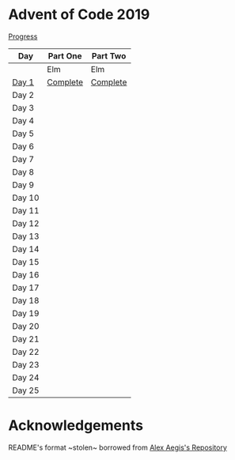 # Advent of Code 2019

[Progress](./src/)

| Day                        | Part One                                        | Part Two                                        |
| -------------------------- | ----------------------------------------------- | ----------------------------------------------- |
|                            | Elm                                             | Elm                                             |
| [Day 1](./src/day-1/) | [Complete](./src/day-1/part-1/elm/src/Main.elm) | [Complete](./src/day-1/part-1/elm/src/Main.elm) |
| Day 2                      |                                                 |                                                 |
| Day 3                      |                                                 |                                                 |
| Day 4                      |                                                 |                                                 |
| Day 5                      |                                                 |                                                 |
| Day 6                      |                                                 |                                                 |
| Day 7                      |                                                 |                                                 |
| Day 8                      |                                                 |                                                 |
| Day 9                      |                                                 |                                                 |
| Day 10                     |                                                 |                                                 |
| Day 11                     |                                                 |                                                 |
| Day 12                     |                                                 |                                                 |
| Day 13                     |                                                 |                                                 |
| Day 14                     |                                                 |                                                 |
| Day 15                     |                                                 |                                                 |
| Day 16                     |                                                 |                                                 |
| Day 17                     |                                                 |                                                 |
| Day 18                     |                                                 |                                                 |
| Day 19                     |                                                 |                                                 |
| Day 20                     |                                                 |                                                 |
| Day 21                     |                                                 |                                                 |
| Day 22                     |                                                 |                                                 |
| Day 23                     |                                                 |                                                 |
| Day 24                     |                                                 |                                                 |
| Day 25                     |                                                 |                                                 |

# Acknowledgements

README's format ~stolen~ borrowed from [Alex Aegis's Repository](https://github.com/AlexAegis/advent-of-code)
